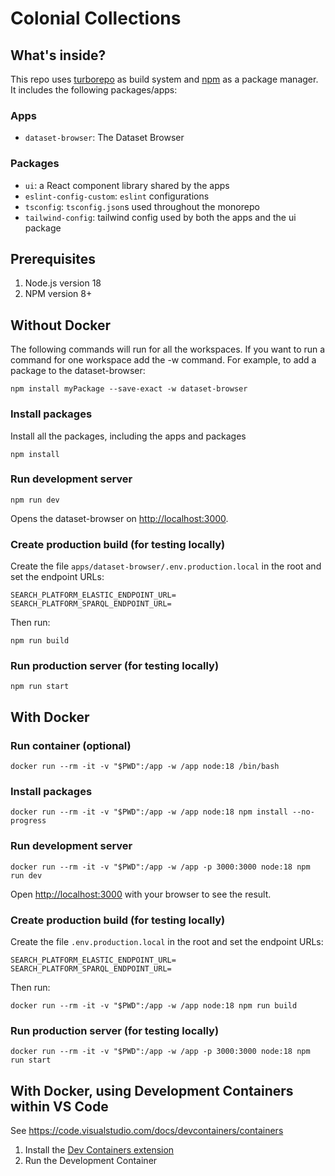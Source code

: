 # Colonial Collections

## What's inside?

This repo uses [turborepo](https://turbo.build/) as build system and [npm](https://www.npmjs.com/) as a package manager. It includes the following packages/apps:

### Apps 
- `dataset-browser`: The Dataset Browser

### Packages
- `ui`: a React component library shared by the apps
- `eslint-config-custom`: `eslint` configurations
- `tsconfig`: `tsconfig.json`s used throughout the monorepo
- `tailwind-config`: tailwind config used by both the apps and the ui package

## Prerequisites

1. Node.js version 18
1. NPM version 8+

## Without Docker

The following commands will run for all the workspaces. If you want to run a command for one workspace add the -w command. For example, to add a package to the dataset-browser:

    npm install myPackage --save-exact -w dataset-browser

### Install packages

Install all the packages, including the apps and packages

    npm install

### Run development server

    npm run dev

Opens the dataset-browser on [http://localhost:3000](http://localhost:3000).

### Create production build (for testing locally)

Create the file `apps/dataset-browser/.env.production.local` in the root and set the endpoint URLs:

    SEARCH_PLATFORM_ELASTIC_ENDPOINT_URL=
    SEARCH_PLATFORM_SPARQL_ENDPOINT_URL=

Then run:

    npm run build

### Run production server (for testing locally)

    npm run start

## With Docker

### Run container (optional)

    docker run --rm -it -v "$PWD":/app -w /app node:18 /bin/bash

### Install packages

    docker run --rm -it -v "$PWD":/app -w /app node:18 npm install --no-progress

### Run development server

    docker run --rm -it -v "$PWD":/app -w /app -p 3000:3000 node:18 npm run dev

Open [http://localhost:3000](http://localhost:3000) with your browser to see the result.

### Create production build (for testing locally)

Create the file `.env.production.local` in the root and set the endpoint URLs:

    SEARCH_PLATFORM_ELASTIC_ENDPOINT_URL=
    SEARCH_PLATFORM_SPARQL_ENDPOINT_URL=

Then run:

    docker run --rm -it -v "$PWD":/app -w /app node:18 npm run build

### Run production server (for testing locally)

    docker run --rm -it -v "$PWD":/app -w /app -p 3000:3000 node:18 npm run start

## With Docker, using Development Containers within VS Code

See https://code.visualstudio.com/docs/devcontainers/containers

1. Install the [Dev Containers extension](https://code.visualstudio.com/docs/devcontainers/tutorial#_install-the-extension)
2. Run the Development Container

